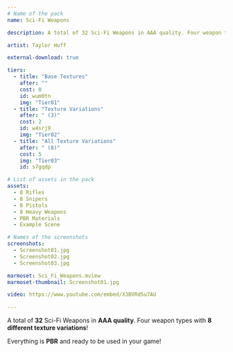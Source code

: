 ```yaml
---
# Name of the pack
name: Sci-Fi Weapons

description: A total of 32 Sci-Fi Weapons in AAA quality. Four weapon types with 8 different texture variations!

artist: Taylor Huff

external-download: true

tiers:
  - title: "Base Textures"
    after: ""
    cost: 0
    id: wum0tn
    img: "Tier01"
  - title: "Texture Variations"
    after: " (3)"
    cost: 2
    id: w4srj9
    img: "Tier02"
  - title: "All Texture Variations"
    after: " (8)"
    cost: 5
    img: "Tier03"
    id: s7gqdp

# List of assets in the pack
assets:
  - 8 Rifles
  - 8 Snipers
  - 8 Pistols
  - 8 Heavy Weapons
  - PBR Materials
  - Example Scene

# Names of the screenshots
screenshots:
  - Screenshot01.jpg
  - Screenshot02.jpg
  - Screenshot03.jpg

marmoset: Sci_Fi_Weapons.mview
marmoset-thumbnail: Screenshot01.jpg

video: https://www.youtube.com/embed/X3BVRd5u7AU

---
```


A total of **32** Sci-Fi Weapons in **AAA quality**. Four weapon types with **8 different texture variations**!

Everything is **PBR** and ready to be used in your game!